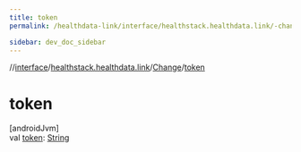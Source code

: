 ```yaml
---
title: token
permalink: /healthdata-link/interface/healthstack.healthdata.link/-change/token.html

sidebar: dev_doc_sidebar
---
```

//[interface](../../../interface.html)/[healthstack.healthdata.link](../index.html)/[Change](index.html)/[token](token.html)



# token



[androidJvm]\
val [token](token.html): [String](https://kotlinlang.org/api/latest/jvm/stdlib/kotlin/-string/index.html)




